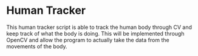 # Human Tracker
This human tracker script is able to track the human body through CV and keep track of what the body is doing. 
This will be implemented through OpenCV and allow the program to actually take the data from the movements of the body.
